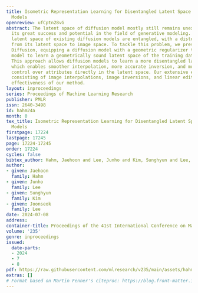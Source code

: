 ```yaml
---
title: Isometric Representation Learning for Disentangled Latent Space of Diffusion
  Models
openreview: ufCptn28vG
abstract: The latent space of diffusion model mostly still remains unexplored, despite
  its great success and potential in the field of generative modeling. In fact, the
  latent space of existing diffusion models are entangled, with a distorted mapping
  from its latent space to image space. To tackle this problem, we present Isometric
  Diffusion, equipping a diffusion model with a geometric regularizer to guide the
  model to learn a geometrically sound latent space of the training data manifold.
  This approach allows diffusion models to learn a more disentangled latent space,
  which enables smoother interpolation, more accurate inversion, and more precise
  control over attributes directly in the latent space. Our extensive experiments
  consisting of image interpolations, image inversions, and linear editing show the
  effectiveness of our method.
layout: inproceedings
series: Proceedings of Machine Learning Research
publisher: PMLR
issn: 2640-3498
id: hahm24a
month: 0
tex_title: Isometric Representation Learning for Disentangled Latent Space of Diffusion
  Models
firstpage: 17224
lastpage: 17245
page: 17224-17245
order: 17224
cycles: false
bibtex_author: Hahm, Jaehoon and Lee, Junho and Kim, Sunghyun and Lee, Joonseok
author:
- given: Jaehoon
  family: Hahm
- given: Junho
  family: Lee
- given: Sunghyun
  family: Kim
- given: Joonseok
  family: Lee
date: 2024-07-08
address:
container-title: Proceedings of the 41st International Conference on Machine Learning
volume: '235'
genre: inproceedings
issued:
  date-parts:
  - 2024
  - 7
  - 8
pdf: https://raw.githubusercontent.com/mlresearch/v235/main/assets/hahm24a/hahm24a.pdf
extras: []
# Format based on Martin Fenner's citeproc: https://blog.front-matter.io/posts/citeproc-yaml-for-bibliographies/
---
```

